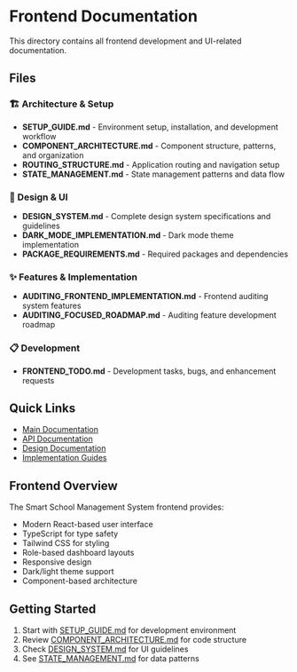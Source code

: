 # Frontend Documentation

This directory contains all frontend development and UI-related documentation.

## Files

### 🏗️ Architecture & Setup
- **SETUP_GUIDE.md** - Environment setup, installation, and development workflow
- **COMPONENT_ARCHITECTURE.md** - Component structure, patterns, and organization
- **ROUTING_STRUCTURE.md** - Application routing and navigation setup
- **STATE_MANAGEMENT.md** - State management patterns and data flow

### 🎨 Design & UI
- **DESIGN_SYSTEM.md** - Complete design system specifications and guidelines
- **DARK_MODE_IMPLEMENTATION.md** - Dark mode theme implementation
- **PACKAGE_REQUIREMENTS.md** - Required packages and dependencies

### ✨ Features & Implementation
- **AUDITING_FRONTEND_IMPLEMENTATION.md** - Frontend auditing system features
- **AUDITING_FOCUSED_ROADMAP.md** - Auditing feature development roadmap

### 📋 Development
- **FRONTEND_TODO.md** - Development tasks, bugs, and enhancement requests

## Quick Links

- [Main Documentation](../README.md)
- [API Documentation](../api/)
- [Design Documentation](../design/)
- [Implementation Guides](../implementation/)

## Frontend Overview

The Smart School Management System frontend provides:
- Modern React-based user interface
- TypeScript for type safety
- Tailwind CSS for styling
- Role-based dashboard layouts
- Responsive design
- Dark/light theme support
- Component-based architecture

## Getting Started

1. Start with [SETUP_GUIDE.md](./SETUP_GUIDE.md) for development environment
2. Review [COMPONENT_ARCHITECTURE.md](./COMPONENT_ARCHITECTURE.md) for code structure
3. Check [DESIGN_SYSTEM.md](./DESIGN_SYSTEM.md) for UI guidelines
4. See [STATE_MANAGEMENT.md](./STATE_MANAGEMENT.md) for data patterns
